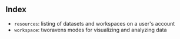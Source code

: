 ## Index
- `resources`: listing of datasets and workspaces on a user's account 
- `workspace`: tworavens modes for visualizing and analyzing data

